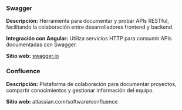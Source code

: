 ### **Swagger**

**Descripción:** Herramienta para documentar y probar APIs RESTful, facilitando la colaboración entre desarrolladores frontend y backend.

**Integración con Angular:** Utiliza servicios HTTP para consumir APIs documentadas con Swagger.

**Sitio web:** [swagger.io](https://swagger.io/)

### **Confluence**

**Descripción:** Plataforma de colaboración para documentar proyectos, compartir conocimientos y gestionar información del equipo.

**Sitio web:** atlassian.com/software/confluence